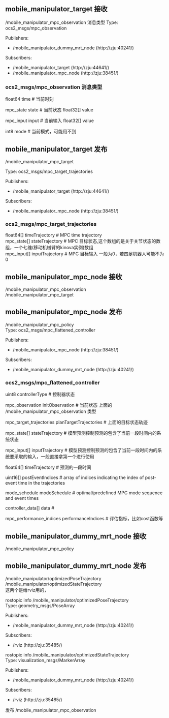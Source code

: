 ## mobile_manipulator_target 接收
/mobile_manipulator_mpc_observation
消息类型
Type: ocs2_msgs/mpc_observation

Publishers: 
 * /mobile_manipulator_dummy_mrt_node (http://zju:40241/)

Subscribers: 
 * /mobile_manipulator_target (http://zju:44641/)
 * /mobile_manipulator_mpc_node (http://zju:38451/)

### ocs2_msgs/mpc_observation 消息类型
float64        time        # 当前时刻 

mpc_state      state       # 当前状态 float32[] value

mpc_input      input       # 当前输入 float32[] value

int8           mode        # 当前模式，可能用不到<br />

## mobile_manipulator_target 发布
/mobile_manipulator_mpc_target

Type: ocs2_msgs/mpc_target_trajectories

Publishers: 
 * /mobile_manipulator_target (http://zju:44641/)

Subscribers: 
 * /mobile_manipulator_mpc_node (http://zju:38451/)

### ocs2_msgs/mpc_target_trajectories
float64[]    timeTrajectory        # MPC time trajectory<br />
mpc_state[]  stateTrajectory       # MPC 目标状态,这个数组的是关于关节状态的数组，一个七维(移动机械臂的kinova实例)数组<br />
mpc_input[]  inputTrajectory       # MPC 目标输入 一般为0，若四足机器人可能不为0<br />


## mobile_manipulator_mpc_node 接收
/mobile_manipulator_mpc_observation <br />
/mobile_manipulator_mpc_target
## mobile_manipulator_mpc_node 发布
/mobile_manipulator_mpc_policy <br />
Type: ocs2_msgs/mpc_flattened_controller

Publishers: 
 * /mobile_manipulator_mpc_node (http://zju:38451/)

Subscribers: 
 * /mobile_manipulator_dummy_mrt_node (http://zju:40241/)

### ocs2_msgs/mpc_flattened_controller

uint8                   controllerType         # 控制器状态

mpc_observation         initObservation        # 当前状态 上面的 
/mobile_manipulator_mpc_observation 类型


mpc_target_trajectories    planTargetTrajectories # 上面的目标状态轨迹

mpc_state[]             stateTrajectory        # 模型预测控制预测的包含了当前一段时间内的系统状态 

mpc_input[]             inputTrajectory        # 模型预测控制预测的包含了当前一段时间内的系统要采取的输入，一般直接拿第一个进行使用


float64[]               timeTrajectory         # 预测的一段时间

uint16[]                postEventIndices       # array of indices indicating the index of post-event time in the trajectories

mode_schedule           modeSchedule           # optimal/predefined MPC mode sequence and event times

controller_data[]       data                   # 

mpc_performance_indices performanceIndices     # 评估指标，比如cost函数等




## mobile_manipulator_dummy_mrt_node 接收
/mobile_manipulator_mpc_policy

## mobile_manipulator_dummy_mrt_node 发布
/mobile_manipulator/optimizedPoseTrajectory
/mobile_manipulator/optimizedStateTrajectory<br />
这两个是给rviz用的，

rostopic info /mobile_manipulator/optimizedPoseTrajectory
<br />Type: geometry_msgs/PoseArray

Publishers: 
 * /mobile_manipulator_dummy_mrt_node (http://zju:40241/)

Subscribers: 
 * /rviz (http://zju:35485/)

rostopic info /mobile_manipulator/optimizedStateTrajectory<br />
Type: visualization_msgs/MarkerArray

Publishers: 
 * /mobile_manipulator_dummy_mrt_node (http://zju:40241/)

Subscribers: 
 * /rviz (http://zju:35485/)

发布
/mobile_manipulator_mpc_observation
